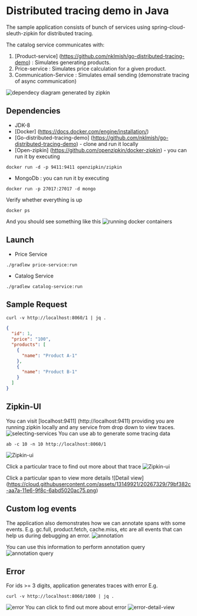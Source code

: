 # Distributed tracing demo in Java

The sample application consists of bunch of services using spring-cloud-sleuth-zipkin for distributed tracing.

The catalog service communicates with: 

1. [Product-service] (https://github.com/nklmish/go-distributed-tracing-demo) : Simulates generating products.
2. Price-service : Simulates price calculation for a given product.
3. Communication-Service : Simulates email sending (demonstrate tracing of async communication)

![dependecy diagram generated by zipkin](https://cloud.githubusercontent.com/assets/13149921/20267272/3429a716-aa7a-11e6-874a-5870adb72e5e.png)

## Dependencies
- JDK-8
- [Docker] (https://docs.docker.com/engine/installation/)
- [Go-distributed-tracing-demo] (https://github.com/nklmish/go-distributed-tracing-demo) - clone and run it locally
- [Open-zipkin] (https://github.com/openzipkin/docker-zipkin) - you can run it by executing
```
docker run -d -p 9411:9411 openzipkin/zipkin
```
- MongoDb : you can run it by executing
```
docker run -p 27017:27017 -d mongo
```
Verify whether everything is up
```
docker ps
```
And you should see something like this
![running docker containers](https://cloud.githubusercontent.com/assets/13149921/20248339/5e770592-a9e2-11e6-8859-bec9cdde2157.png)

## Launch
- Price Service
```
./gradlew price-service:run
```
- Catalog Service
```
./gradlew catalog-service:run
```

## Sample Request
```
curl -v http://localhost:8060/1 | jq .
```
```json
{
  "id": 1,
  "price": "100",
  "products": [
    {
      "name": "Product A-1"
    },
    {
      "name": "Product B-1"
    }
  ]
}
```

## Zipkin-UI

You can visit [localhost:9411] (http://localhost:9411) providing you are running zipkin locally and any service from drop down to view traces. 
![selecting-services](https://cloud.githubusercontent.com/assets/13149921/20267365/ae60e53a-aa7a-11e6-93ad-b68f3d15c136.png)
You can use ab to generate some tracing data
```
ab -c 10 -n 10 http://localhost:8060/1
```
![Zipkin-ui](https://cloud.githubusercontent.com/assets/13149921/20267564/97fa8ee4-aa7b-11e6-95d2-bac58f61c022.png)

Click a particular trace to find out more about that trace
![Zipkin-ui](https://cloud.githubusercontent.com/assets/13149921/20267503/5e093cc6-aa7b-11e6-94b6-3e17993e97b7.png)

Click a particular span to view more details 
![Detail view] (https://cloud.githubusercontent.com/assets/13149921/20267329/79bf382c-aa7a-11e6-9f8c-6abd5020ac75.png)

## Custom log events
The application also demonstrates how we can annotate spans with some events. E.g. gc.full, product.fetch, cache.miss, etc are all events that can help
us during debugging an error.
![annotation](https://cloud.githubusercontent.com/assets/13149921/20269887/4cfc1570-aa85-11e6-9926-cdc185d78f44.png)

You can use this information to perform annotation query
![annotation query](https://cloud.githubusercontent.com/assets/13149921/20270285/c85caef4-aa86-11e6-95cc-4cf290f5b6c8.png)

## Error
For ids >= 3 digits, application generates traces with error E.g.
```
curl -v http://localhost:8060/1000 | jq .
```

![error](https://cloud.githubusercontent.com/assets/13149921/20267756/7ab6e84a-aa7c-11e6-926a-f7b05cf654e5.png)
You can click to find out more about error
![error-detail-view](https://cloud.githubusercontent.com/assets/13149921/20267767/888a82e2-aa7c-11e6-9240-76baa45428df.png)

